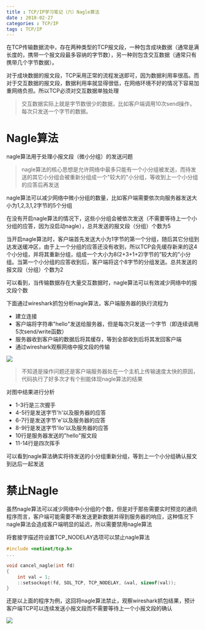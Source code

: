 ```yaml
---
title : TCP/IP学习笔记（六）Nagle算法
date : 2018-02-27
categories : TCP/IP
tags : TCP/IP
---
```




在TCP传输数据流中，存在两种类型的TCP报文段，一种包含成块数据（通常是满长度的，携带一个报文段最多容纳的字节数），另一种则包含交互数据（通常只有携带几个字节数据）。

对于成块数据的报文段，TCP采用正常的流程发送即可，因为数据利用率很高。而对于交互数据的报文段，数据利用率就显得很低，在网络环境不好的情况下容易加重网络负担。所以TCP必须对交互数据单独处理

> 交互数据实际上就是字节数很少的数据，比如客户端调用10次send操作，每次只发送一个字节的数据。

<!--more-->

# Nagle算法

nagle算法用于处理小报文段（微小分组）的发送问题

> nagle算法的核心思想是允许网络中最多只能有一个小分组被发送，而待发送的其它小分组会被重新分组成一个"较大的"小分组，等收到上一个小分组的应答后再发送

nagle算法可以减少网络中微小分组的数量，比如客户端需要依次向服务器发送大小为1,2,3,1,2字节的5个分组

在没有开启nagle算法的情况下，这些小分组会被依次发送（不需要等待上一个小分组的应答，因为没启动nagle），总共发送的报文段（分组）个数为5

当开启nagle算法时，客户端首先发送大小为1字节的第一个分组，随后其它分组到达发送缓冲区，由于上一个分组的应答还没有收到，所以TCP会先缓存新来的这4个小分组，并将其重新分组，组成一个大小为8(2+3+1+2)字节的”较大的”小分组。当第一个小分组的应答收到后，客户端将这个8字节的分组发送。总共发送的报文段（分组）个数为2

可以看到，当传输数据存在大量交互数据时，nagle算法可以有效减少网络中的报文段个数

下面通过wireshark抓包分析nagle算法，客户端服务器的执行流程为

* 建立连接
* 客户端将字符串"hello"发送给服务器，但是每次只发送一个字节（即连续调用5次send/write函数）
* 服务器收到客户端的数据后将其缓存，等到全部收到后将其发回客户端
* 通过wireshark观察网络中报文段的传输

![](https://s1.ax1x.com/2018/02/27/9BMxIO.png)

> 不知道是操作问题还是客户端服务器处在一个主机上传输速度太快的原因，代码执行了好多次才有个别能体现nagle算法的结果

对图中结果进行分析

* 1-3行是三次握手
* 4-5行是发送字节'h'以及服务器的应答
* 6-7行是发送字节'e'以及服务器的应答
* 8-9行是发送字节'llo'以及服务器的应答
* 10行是服务器发送的"hello"报文段
* 11-14行是四次挥手

可以看到nagle算法确实将待发送的小分组重新分组，等到上一个小分组确认报文到达后一起发送

# 禁止Nagle

虽然nagle算法可以减少网络中小分组的个数，但是对于那些需要实时预览的通讯程序而言，客户端可能需要不断发送更新数据并得到服务器的响应，这种情况下nagle算法会造成客户端明显的延迟，所以需要禁用nagle算法

将套接字描述符设置TCP_NODELAY选项可以禁止nagle算法

```c
#include <netinet/tcp.h>
...

void cancel_nagle(int fd)
{
    int val = 1;
    ::setsockopt(fd, SOL_TCP, TCP_NODELAY, &val, sizeof(val));
}
```

还是以上面的程序为例，这回将nagle算法禁止，观察wireshark抓包结果，预计客户端TCP可以连续发送小报文段而不需要等待上一个小报文段的确认

![](https://s1.ax1x.com/2018/02/27/9BlEc9.png)




